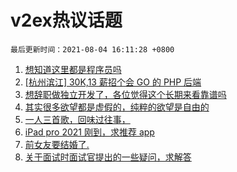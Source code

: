 # v2ex热议话题

`最后更新时间：2021-08-04 16:11:28 +0800`

1. [想知道这里都是程序员吗](https://www.v2ex.com/t/793500)
1. [[杭州滨江] 30K,13 薪招个会 GO 的 PHP 后端](https://www.v2ex.com/t/793415)
1. [想辞职做独立开发了，各位觉得这个长期来看靠谱吗](https://www.v2ex.com/t/793509)
1. [其实很多欲望都是虚假的，纯粹的欲望是自由的](https://www.v2ex.com/t/793497)
1. [一人三首歌，回味过往事，](https://www.v2ex.com/t/793543)
1. [iPad pro 2021 刚到，求推荐 app](https://www.v2ex.com/t/793510)
1. [前女友要结婚了.](https://www.v2ex.com/t/793557)
1. [关于面试时面试官提出的一些疑问，求解答](https://www.v2ex.com/t/793477)

